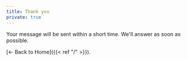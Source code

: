```yaml
---
title: Thank you
private: true
---
```


Your message will be sent within a short time.
We'll answer as soon as possible.

[&larr; Back to Home]({{< ref "/" >}}).
